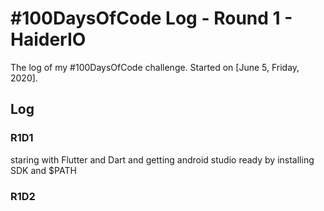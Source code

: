 # #100DaysOfCode Log - Round 1 - HaiderIO

The log of my #100DaysOfCode challenge. Started on [June 5, Friday, 2020].

## Log

### R1D1 
staring with Flutter and Dart  and  getting android studio ready by installing SDK and $PATH

### R1D2
